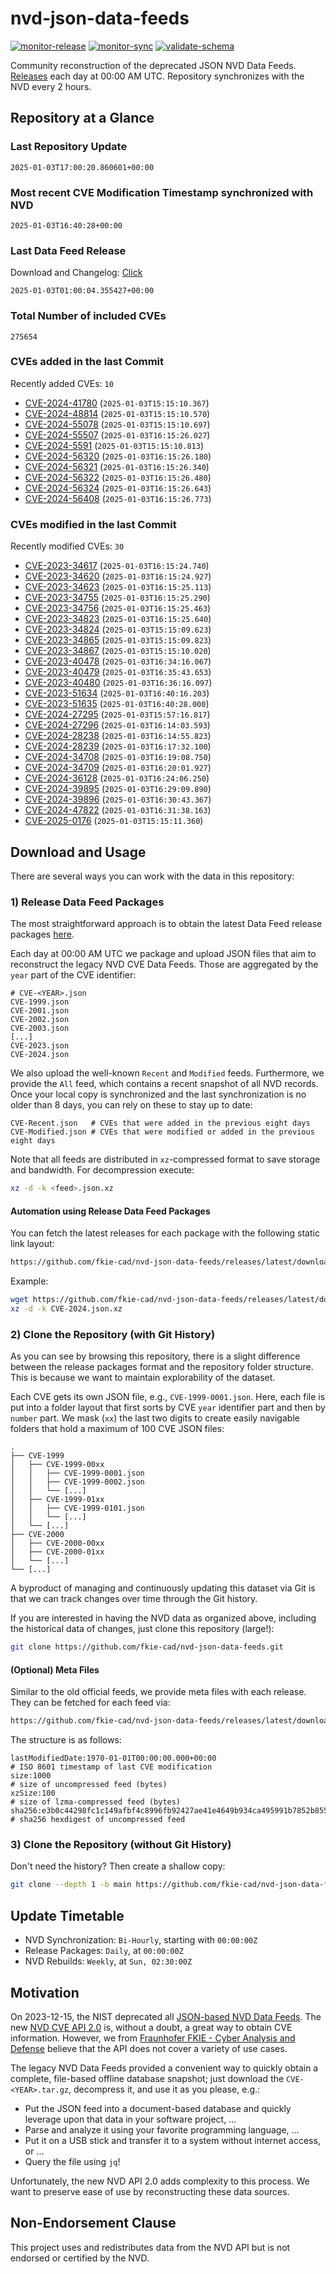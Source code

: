 # nvd-json-data-feeds

[![monitor-release](https://github.com/fkie-cad/nvd-json-data-feeds/actions/workflows/monitor_release.yml/badge.svg)](https://github.com/fkie-cad/nvd-json-data-feeds/actions/workflows/monitor_release.yml)
[![monitor-sync](https://github.com/fkie-cad/nvd-json-data-feeds/actions/workflows/monitor_sync.yml/badge.svg)](https://github.com/fkie-cad/nvd-json-data-feeds/actions/workflows/monitor_sync.yml)
[![validate-schema](https://github.com/fkie-cad/nvd-json-data-feeds/actions/workflows/validate_schema.yml/badge.svg)](https://github.com/fkie-cad/nvd-json-data-feeds/actions/workflows/validate_schema.yml)

Community reconstruction of the deprecated JSON NVD Data Feeds.
[Releases](https://github.com/fkie-cad/nvd-json-data-feeds/releases/latest) each day at 00:00 AM UTC.
Repository synchronizes with the NVD every 2 hours.

## Repository at a Glance

### Last Repository Update

```plain
2025-01-03T17:00:20.860601+00:00
```

### Most recent CVE Modification Timestamp synchronized with NVD

```plain
2025-01-03T16:40:28+00:00
```

### Last Data Feed Release

Download and Changelog: [Click](https://github.com/fkie-cad/nvd-json-data-feeds/releases/latest)

```plain
2025-01-03T01:00:04.355427+00:00
```

### Total Number of included CVEs

```plain
275654
```

### CVEs added in the last Commit

Recently added CVEs: `10`

- [CVE-2024-41780](CVE-2024/CVE-2024-417xx/CVE-2024-41780.json) (`2025-01-03T15:15:10.367`)
- [CVE-2024-48814](CVE-2024/CVE-2024-488xx/CVE-2024-48814.json) (`2025-01-03T15:15:10.570`)
- [CVE-2024-55078](CVE-2024/CVE-2024-550xx/CVE-2024-55078.json) (`2025-01-03T15:15:10.697`)
- [CVE-2024-55507](CVE-2024/CVE-2024-555xx/CVE-2024-55507.json) (`2025-01-03T16:15:26.027`)
- [CVE-2024-5591](CVE-2024/CVE-2024-55xx/CVE-2024-5591.json) (`2025-01-03T15:15:10.813`)
- [CVE-2024-56320](CVE-2024/CVE-2024-563xx/CVE-2024-56320.json) (`2025-01-03T16:15:26.180`)
- [CVE-2024-56321](CVE-2024/CVE-2024-563xx/CVE-2024-56321.json) (`2025-01-03T16:15:26.340`)
- [CVE-2024-56322](CVE-2024/CVE-2024-563xx/CVE-2024-56322.json) (`2025-01-03T16:15:26.480`)
- [CVE-2024-56324](CVE-2024/CVE-2024-563xx/CVE-2024-56324.json) (`2025-01-03T16:15:26.643`)
- [CVE-2024-56408](CVE-2024/CVE-2024-564xx/CVE-2024-56408.json) (`2025-01-03T16:15:26.773`)


### CVEs modified in the last Commit

Recently modified CVEs: `30`

- [CVE-2023-34617](CVE-2023/CVE-2023-346xx/CVE-2023-34617.json) (`2025-01-03T16:15:24.740`)
- [CVE-2023-34620](CVE-2023/CVE-2023-346xx/CVE-2023-34620.json) (`2025-01-03T16:15:24.927`)
- [CVE-2023-34623](CVE-2023/CVE-2023-346xx/CVE-2023-34623.json) (`2025-01-03T16:15:25.113`)
- [CVE-2023-34755](CVE-2023/CVE-2023-347xx/CVE-2023-34755.json) (`2025-01-03T16:15:25.290`)
- [CVE-2023-34756](CVE-2023/CVE-2023-347xx/CVE-2023-34756.json) (`2025-01-03T16:15:25.463`)
- [CVE-2023-34823](CVE-2023/CVE-2023-348xx/CVE-2023-34823.json) (`2025-01-03T16:15:25.640`)
- [CVE-2023-34824](CVE-2023/CVE-2023-348xx/CVE-2023-34824.json) (`2025-01-03T15:15:09.623`)
- [CVE-2023-34865](CVE-2023/CVE-2023-348xx/CVE-2023-34865.json) (`2025-01-03T15:15:09.823`)
- [CVE-2023-34867](CVE-2023/CVE-2023-348xx/CVE-2023-34867.json) (`2025-01-03T15:15:10.020`)
- [CVE-2023-40478](CVE-2023/CVE-2023-404xx/CVE-2023-40478.json) (`2025-01-03T16:34:16.067`)
- [CVE-2023-40479](CVE-2023/CVE-2023-404xx/CVE-2023-40479.json) (`2025-01-03T16:35:43.653`)
- [CVE-2023-40480](CVE-2023/CVE-2023-404xx/CVE-2023-40480.json) (`2025-01-03T16:36:16.097`)
- [CVE-2023-51634](CVE-2023/CVE-2023-516xx/CVE-2023-51634.json) (`2025-01-03T16:40:16.203`)
- [CVE-2023-51635](CVE-2023/CVE-2023-516xx/CVE-2023-51635.json) (`2025-01-03T16:40:28.000`)
- [CVE-2024-27295](CVE-2024/CVE-2024-272xx/CVE-2024-27295.json) (`2025-01-03T15:57:16.817`)
- [CVE-2024-27296](CVE-2024/CVE-2024-272xx/CVE-2024-27296.json) (`2025-01-03T16:14:03.593`)
- [CVE-2024-28238](CVE-2024/CVE-2024-282xx/CVE-2024-28238.json) (`2025-01-03T16:14:55.823`)
- [CVE-2024-28239](CVE-2024/CVE-2024-282xx/CVE-2024-28239.json) (`2025-01-03T16:17:32.100`)
- [CVE-2024-34708](CVE-2024/CVE-2024-347xx/CVE-2024-34708.json) (`2025-01-03T16:19:08.750`)
- [CVE-2024-34709](CVE-2024/CVE-2024-347xx/CVE-2024-34709.json) (`2025-01-03T16:20:01.927`)
- [CVE-2024-36128](CVE-2024/CVE-2024-361xx/CVE-2024-36128.json) (`2025-01-03T16:24:06.250`)
- [CVE-2024-39895](CVE-2024/CVE-2024-398xx/CVE-2024-39895.json) (`2025-01-03T16:29:09.890`)
- [CVE-2024-39896](CVE-2024/CVE-2024-398xx/CVE-2024-39896.json) (`2025-01-03T16:30:43.367`)
- [CVE-2024-47822](CVE-2024/CVE-2024-478xx/CVE-2024-47822.json) (`2025-01-03T16:31:38.163`)
- [CVE-2025-0176](CVE-2025/CVE-2025-01xx/CVE-2025-0176.json) (`2025-01-03T15:15:11.360`)


## Download and Usage

There are several ways you can work with the data in this repository:

### 1) Release Data Feed Packages

The most straightforward approach is to obtain the latest Data Feed release packages [here](https://github.com/fkie-cad/nvd-json-data-feeds/releases/latest).

Each day at 00:00 AM UTC we package and upload JSON files that aim to reconstruct the legacy NVD CVE Data Feeds.
Those are aggregated by the `year` part of the CVE identifier:

```
# CVE-<YEAR>.json
CVE-1999.json
CVE-2001.json
CVE-2002.json
CVE-2003.json
[...]
CVE-2023.json
CVE-2024.json
```

We also upload the well-known `Recent` and `Modified` feeds.
Furthermore, we provide the `All` feed, which contains a recent snapshot of all NVD records.
Once your local copy is synchronized and the last synchronization is no older than 8 days, you can rely on these to stay up to date:

```plain
CVE-Recent.json   # CVEs that were added in the previous eight days
CVE-Modified.json # CVEs that were modified or added in the previous eight days
```

Note that all feeds are distributed in `xz`-compressed format to save storage and bandwidth.
For decompression execute:

```sh
xz -d -k <feed>.json.xz
```

#### Automation using Release Data Feed Packages

You can fetch the latest releases for each package with the following static link layout:

```sh
https://github.com/fkie-cad/nvd-json-data-feeds/releases/latest/download/CVE-<YEAR>.json.xz
```

Example:

```sh
wget https://github.com/fkie-cad/nvd-json-data-feeds/releases/latest/download/CVE-2024.json.xz
xz -d -k CVE-2024.json.xz
```

### 2) Clone the Repository (with Git History)

As you can see by browsing this repository, there is a slight difference between the release packages format and the repository folder structure.
This is because we want to maintain explorability of the dataset.

Each CVE gets its own JSON file, e.g., `CVE-1999-0001.json`.
Here, each file is put into a folder layout that first sorts by CVE `year` identifier part and then by `number` part.
We mask (`xx`) the last two digits to create easily navigable folders that hold a maximum of 100 CVE JSON files:

```plain
.
├── CVE-1999
│   ├── CVE-1999-00xx
│   │   ├── CVE-1999-0001.json
│   │   ├── CVE-1999-0002.json
│   │   └── [...]
│   ├── CVE-1999-01xx
│   │   ├── CVE-1999-0101.json
│   │   └── [...]
│   └── [...]
├── CVE-2000
│   ├── CVE-2000-00xx
│   ├── CVE-2000-01xx
│   └── [...]
└── [...]
```

A byproduct of managing and continuously updating this dataset via Git is that we can track changes over time through the Git history.

If you are interested in having the NVD data as organized above, including the historical data of changes, just clone this repository (large!):

```sh
git clone https://github.com/fkie-cad/nvd-json-data-feeds.git
```

#### (Optional) Meta Files

Similar to the old official feeds, we provide meta files with each release. They can be fetched for each feed via:

```sh
https://github.com/fkie-cad/nvd-json-data-feeds/releases/latest/download/CVE-<YEAR>.meta
```

The structure is as follows:

```plain
lastModifiedDate:1970-01-01T00:00:00.000+00:00                          # ISO 8601 timestamp of last CVE modification
size:1000                                                               # size of uncompressed feed (bytes)
xzSize:100                                                              # size of lzma-compressed feed (bytes)
sha256:e3b0c44298fc1c149afbf4c8996fb92427ae41e4649b934ca495991b7852b855 # sha256 hexdigest of uncompressed feed
```

### 3) Clone the Repository (without Git History)

Don't need the history? Then create a shallow copy:

```sh
git clone --depth 1 -b main https://github.com/fkie-cad/nvd-json-data-feeds.git
```


## Update Timetable

* NVD Synchronization: `Bi-Hourly`, starting with `00:00:00Z`
* Release Packages: `Daily`, at `00:00:00Z`
* NVD Rebuilds: `Weekly`, at `Sun, 02:30:00Z`


## Motivation

On 2023-12-15, the NIST deprecated all [JSON-based NVD Data Feeds](https://nvd.nist.gov/vuln/data-feeds#divRetirementBanner-1).
The new [NVD CVE API 2.0](https://nvd.nist.gov/developers/vulnerabilities) is, without a doubt, a great way to obtain CVE information.
However, we from [Fraunhofer FKIE - Cyber Analysis and Defense](https://www.fkie.fraunhofer.de/en/departments/cad.html) believe that the API does not cover a variety of use cases.

The legacy NVD Data Feeds provided a convenient way to quickly obtain a complete, file-based offline database snapshot; just download the `CVE-<YEAR>.tar.gz`, decompress it, and use it as you please, e.g.:

- Put the JSON feed into a document-based database and quickly leverage upon that data in your software project, ...
- Parse and analyze it using your favorite programming language, ...
- Put it on a USB stick and transfer it to a system without internet access, or ...
- Query the file using `jq`!

Unfortunately, the new NVD API 2.0 adds complexity to this process.
We want to preserve ease of use by reconstructing these data sources.

## Non-Endorsement Clause

This project uses and redistributes data from the NVD API but is not endorsed or certified by the NVD.